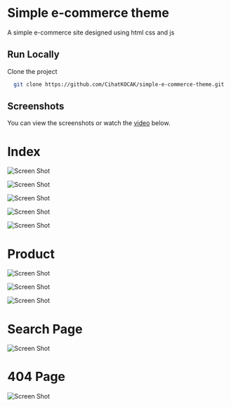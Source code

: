 
# Simple e-commerce theme

A simple e-commerce site designed using html css and js


## Run Locally

Clone the project

```bash
  git clone https://github.com/CihatKOCAK/simple-e-commerce-theme.git
```

## Screenshots

You can view the screenshots or watch the <a href ="https://www.youtube.com/watch?v=-UtQE1wBPfk">video</a> below.

# Index

![Screen Shot](photos-read-me/tablet/index-slider-tablet.PNG)

![Screen Shot](photos-read-me/tablet/index-best-seller-collection-tablet.PNG)

![Screen Shot](photos-read-me/tablet/index-collection-categoryPNG.PNG)

![Screen Shot](photos-read-me/product-another-p.PNG)

![Screen Shot](photos-read-me/tablet/product-footer.PNG)

# Product

![Screen Shot](photos-read-me/tablet/product-top.PNG)

![Screen Shot](photos-read-me/tablet/product-desp-size.PNG)

![Screen Shot](photos-read-me/tablet/product-another-p.PNG)

# Search Page

![Screen Shot](photos-read-me/tablet/search-top.PNG)

# 404 Page

![Screen Shot](photos-read-me/tablet404.PNG)
